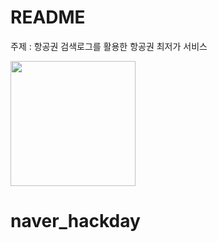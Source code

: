 # README

주제 : 항공권 검색로그를 활용한 항공권 최저가 서비스

<div>
  <img witdh="200" height="200" src="https://user-images.githubusercontent.com/37283474/47763172-ec5d2300-dd02-11e8-9173-c338ff5671ff.png">
</div>

# naver_hackday
